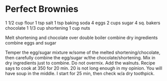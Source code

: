 # Perfect Brownies

1 1/2 cup flour
1 tsp salt
1 tsp baking soda
4 eggs
2 cups sugar
4 sq. bakers chocolate
1 1/3 cup shortening
1 cup nuts

Melt shortening and chocolate over double boiler
combine dry ingredients
combine eggs and sugar

Temper the egg/sugar mixture w/some of the melted shortening/chocolate, then carefully combine the egg/sugar w/the chocolate/shortening.
Mix in dry ingredients just to combine. Do not overmix.
Add the walnuts. 
Recipe says to cook at 350 for 20 min. 20 is not long enough in my opinion. You will have soup in the middle. I start for 25 min, then check w/a dry toothpick.